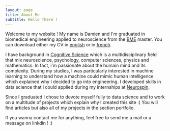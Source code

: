 ```yaml
---
layout: page
title: About Me
subtitle: Hello There !
---
```

Welcome to my website ! My name is Damien and I'm graduated in biomedical engineering applied to neuroscience from the [BME](https://www.bme-paris.com/) master. You can download either my CV in [english](https://github.com/natsunami/website/raw/master/_data/Isai%20Damien%20CV%20FR%20Data%20Analyst-Scientist%202021.pdf) or in [french](https://github.com/natsunami/website/raw/master/_data/Isai%20Damien%20CV%20FR%20Data%20Analyst-Scientist%202021.pdf).

I have background in [Cognitive Science](https://en.wikipedia.org/wiki/Cognitive_science) which is a multidisciplinary field that mix neuroscience, psychology, computer sciences, physics and mathematics. In fact, i'm passionate about the humain mind and its complexity. During my studies, I was particularly interested in machine learning to understand how a machine could mimic human intelligence which explained why I decided to go into engineering. I developed skills in data science that i could applied during my internships at [Neurospin](https://joliot.cea.fr/drf/joliot/Pages/Entites_de_recherche/NeuroSpin.aspx).

Since I graduated I chose to devote myself fully to data science and to work on a multitude of projects which explain why I created this site :)
You will find articles but also all of my projects in the section portfolio. 

If you wanna contact me for anything, feel free to send me a mail or a  message on linkdin ! :)




